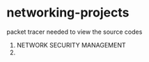 # networking-projects

packet tracer needed to view the source codes
1. NETWORK SECURITY MANAGEMENT
2. 
